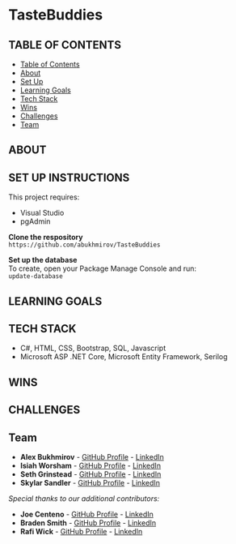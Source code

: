# TasteBuddies

## TABLE OF CONTENTS
- [Table of Contents](#table-of-contents)
- [About](#about)
- [Set Up](#set-up-instructions)
- [Learning Goals](#learning-goals)
- [Tech Stack](#tech-stack)
- [Wins](#wins)
- [Challenges](#challenges)
- [Team](#team)
  
## ABOUT

## SET UP INSTRUCTIONS
This project requires:
- Visual Studio
- pgAdmin
  
**Clone the respository** <br>
`https://github.com/abukhmirov/TasteBuddies`

**Set up the database** <br>
To create, open your Package Manage Console and run: <br>
`update-database`

## LEARNING GOALS


## TECH STACK
- C#, HTML, CSS, Bootstrap, SQL, Javascript
- Microsoft ASP .NET Core, Microsoft Entity Framework, Serilog

## WINS 

## CHALLENGES

## Team
- **Alex Bukhmirov** - [GitHub Profile](https://github.com/abukhmirov) - [LinkedIn](https://www.linkedin.com/in/alex-bukhmirov/)
- **Isiah Worsham** - [GitHub Profile](https://github.com/iworsham) - [LinkedIn](https://www.linkedin.com/in/isiah-worsham/)
- **Seth Grinstead** - [GitHub Profile](https://github.com/SGrinstead) - [LinkedIn](https://www.linkedin.com/in/seth-grinstead/)
- **Skylar Sandler** - [GitHub Profile](https://github.com/skylarbsandler) - [LinkedIn](https://www.linkedin.com/in/skylarbsandler/)

*Special thanks to our additional contributors:*
- **Joe Centeno** - [GitHub Profile](https://github.com/joe10111) - [LinkedIn](https://www.linkedin.com/in/joe-centeno/)
- **Braden Smith** - [GitHub Profile](https://github.com/bradenasmith2) - [LinkedIn](https://www.linkedin.com/in/braden-smith2/)
- **Rafi Wick** - [GitHub Profile](https://github.com/RafiWick) - [LinkedIn](https://www.linkedin.com/in/raphael-wick-285489197/)
